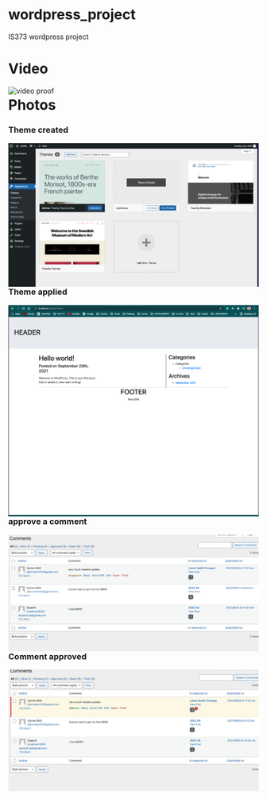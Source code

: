 # wordpress_project
IS373 wordpress project


# Video
<img src="./images/wordpress1.gif"
     alt="video proof"
     style="float: left; margin-right: 10px;" />


# Photos

### Theme created
<img src="./images/mytheme.png"
     alt="video proof"
     style="float: left; margin-right: 10px;" />
     
     
### Theme applied
<img src="./images/themeapplied.png"
     alt="video proof"
     style="float: left; margin-right: 10px;" />


### approve a comment

<img src="./images/approve.png"
     alt="video proof"
     style="float: left; margin-right: 10px;" />



### Comment approved
<img src="./images/approved.png"
     alt="video proof"
     style="float: left; margin-right: 10px;" />


